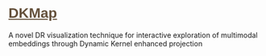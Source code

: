 # <a href="https://github.com/DKMap-VIS/DKMap" style="color: #65513C; font-family: 'Maiden Orange', sans-serif; font-weight: bold;">DKMap</a>
A novel DR visualization technique for interactive exploration of multimodal embeddings through Dynamic Kernel enhanced projection
